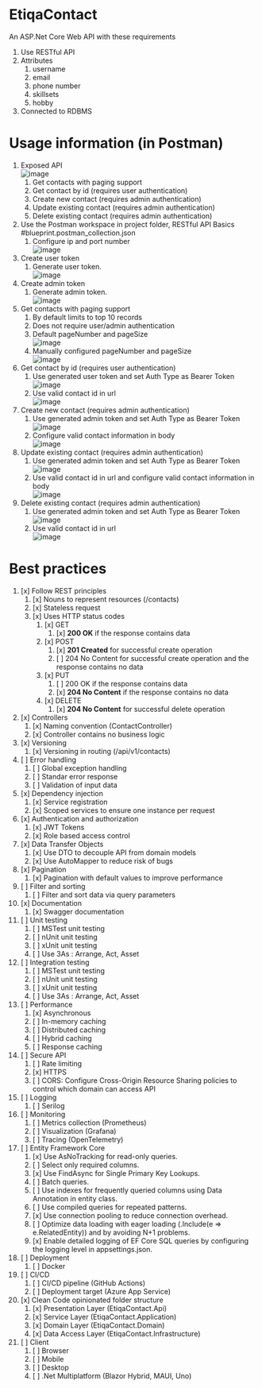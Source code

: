 # EtiqaContact

An ASP.Net Core Web API with these requirements
1. Use RESTful API
1. Attributes
   1. username
   1. email
   1. phone number
   1. skillsets
   1. hobby
1. Connected to RDBMS

# Usage information (in Postman)

1. Exposed API <br>![image](https://github.com/user-attachments/assets/c982fd52-1b44-456f-b792-84140e07da85)<br>
   1. Get contacts with paging support
   1. Get contact by id (requires user authentication)
   1. Create new contact (requires admin authentication)
   1. Update existing contact (requires admin authentication)
   1. Delete existing contact (requires admin authentication)
1. Use the Postman workspace in project folder, RESTful API Basics #blueprint.postman_collection.json
   1. Configure ip and port number <br>![image](https://github.com/user-attachments/assets/88bd7ae3-fa86-4f95-bc7d-73f21e40de35)<br>
1. Create user token
   1. Generate user token. <br>![image](https://github.com/user-attachments/assets/91200f5d-d1e4-404d-accb-daaee6992156)<br>   
1. Create admin token
   1. Generate admin token. <br>![image](https://github.com/user-attachments/assets/31c4f0e2-5ccf-44b6-b0c9-cacdfb7ba80d)<br>   
1. Get contacts with paging support
   1. By default limits to top 10 records
   1. Does not require user/admin authentication
   1. Default pageNumber and pageSize <br>![image](https://github.com/user-attachments/assets/c54db901-a501-4b07-8d89-c4a1624d5622)<br>
   1. Manually configured pageNumber and pageSize <br>![image](https://github.com/user-attachments/assets/e444a9bc-a31f-4fdf-bdda-e2ee8508fd93)<br>  
1. Get contact by id (requires user authentication)
   1. Use generated user token and set Auth Type as Bearer Token <br>![image](https://github.com/user-attachments/assets/c1d9ae4d-88f2-4e7b-86cf-b5122d5b7ba3)<br>
   1. Use valid contact id in url <br>![image](https://github.com/user-attachments/assets/0d9ba223-ec57-4d23-8e73-e07d16919309)<br>  
1. Create new contact (requires admin authentication)
   1. Use generated admin token and set Auth Type as Bearer Token <br>![image](https://github.com/user-attachments/assets/c1d9ae4d-88f2-4e7b-86cf-b5122d5b7ba3)<br>
   1. Configure valid contact information in body <br>![image](https://github.com/user-attachments/assets/9c035e83-bf9a-4e4a-81d1-f2e019d95e1a)<br>   
1. Update existing contact (requires admin authentication)
   1. Use generated admin token and set Auth Type as Bearer Token <br>![image](https://github.com/user-attachments/assets/c1d9ae4d-88f2-4e7b-86cf-b5122d5b7ba3)<br>
   1. Use valid contact id in url and configure valid contact information in body <br>![image](https://github.com/user-attachments/assets/c5cc34d1-1e8e-4bf8-b01b-2199754d5b7b)<br>
1. Delete existing contact (requires admin authentication)
   1. Use generated admin token and set Auth Type as Bearer Token <br>![image](https://github.com/user-attachments/assets/c1d9ae4d-88f2-4e7b-86cf-b5122d5b7ba3)<br>
   1. Use valid contact id in url <br>![image](https://github.com/user-attachments/assets/aae4ba57-e47e-4f4b-aae0-ef13f5a15808)<br>

# Best practices

1. [x] Follow REST principles
   1. [x] Nouns to represent resources (/contacts)
   1. [x] Stateless request
   1. [x] Uses HTTP status codes
      1. [x] GET
         1. [x] **200 OK** if the response contains data
      1. [x] POST
         1. [x] **201 Created** for successful create operation
         1. [ ] 204 No Content for successful create operation and the response contains no data
      1. [x] PUT
         1. [ ] 200 OK if the response contains data
         1. [x] **204 No Content** if the response contains no data
      1. [x] DELETE
         1. [x] **204 No Content** for successful delete operation
1. [x] Controllers
   1. [x] Naming convention (ContactController)
   1. [x] Controller contains no business logic
1. [x] Versioning
   1. [x] Versioning in routing (/api/v1/contacts)
1. [ ] Error handling
   1. [ ] Global exception handling
   1. [ ] Standar error response
   1. [ ] Validation of input data
1. [x] Dependency injection
   1. [x] Service registration
   1. [x] Scoped services to ensure one instance per request
1. [x] Authentication and authorization
   1. [x] JWT Tokens
   1. [x] Role based access control
1. [x] Data Transfer Objects
   1. [x] Use DTO to decouple API from domain models
   1. [x] Use AutoMapper to reduce risk of bugs 
1. [x] Pagination
   1. [x] Pagination with default values to improve performance
1. [ ] Filter and sorting
   1. [ ] Filter and sort data via query parameters 
1. [x] Documentation
   1. [x] Swagger documentation
1. [ ] Unit testing
   1. [ ] MSTest unit testing
   1. [ ] nUnit unit testing
   1. [ ] xUnit unit testing
   1. [ ] Use 3As : Arrange, Act, Asset
1. [ ] Integration testing
   1. [ ] MSTest unit testing
   1. [ ] nUnit unit testing
   1. [ ] xUnit unit testing
   1. [ ] Use 3As : Arrange, Act, Asset
1. [ ] Performance
   1. [x] Asynchronous
   1. [ ] In-memory caching
   1. [ ] Distributed caching
   1. [ ] Hybrid caching
   1. [ ] Response caching
1. [ ] Secure API
   1. [ ] Rate limiting
   1. [x] HTTPS
   1. [ ] CORS: Configure Cross-Origin Resource Sharing policies to control which domain can access API
1. [ ] Logging
    1. [ ] Serilog
1. [ ] Monitoring
    1. [ ] Metrics collection (Prometheus)
    1. [ ] Visualization (Grafana)
    1. [ ] Tracing (OpenTelemetry)
1. [ ] Entity Framework Core
    1. [x] Use AsNoTracking for read-only queries.
    1. [ ] Select only required columns.
    1. [x] Use FindAsync for Single Primary Key Lookups.
    1. [ ] Batch queries.
    1. [ ] Use indexes for frequently queried columns using Data Annotation in entity class.
    1. [ ] Use compiled queries for repeated patterns.
    1. [x] Use connection pooling to reduce connection overhead.
    1. [ ] Optimize data loading with eager loading (.Include(e => e.RelatedEntity)) and by avoiding N+1 problems.
    1. [x] Enable detailed logging of EF Core SQL queries by configuring the logging level in appsettings.json.
1. [ ] Deployment
    1. [ ] Docker
1. [ ] CI/CD
    1. [ ] CI/CD pipeline (GitHub Actions)
    1. [ ] Deployment target (Azure App Service)
1. [x] Clean Code opinionated folder structure
   1. [x] Presentation Layer (EtiqaContact.Api)
   1. [x] Service Layer (EtiqaContact.Application)
   1. [x] Domain Layer (EtiqaContact.Domain)
   1. [x] Data Access Layer (EtiqaContact.Infrastructure)
1. [ ] Client
    1. [ ] Browser
    1. [ ] Mobile
    1. [ ] Desktop
    1. [ ] .Net Multiplatform (Blazor Hybrid, MAUI, Uno)
